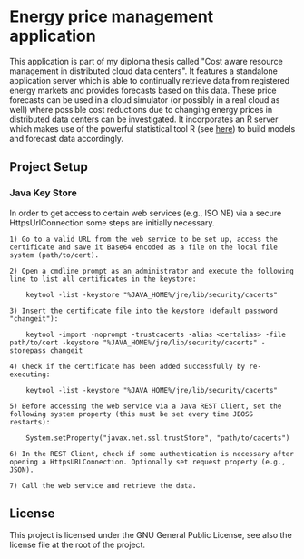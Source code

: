 
# Energy price management application


This application is part of my diploma thesis called "Cost aware resource management in distributed cloud data centers". 
It features a standalone application server which is able to continually retrieve data from registered energy markets and provides forecasts based on this data. 
These price forecasts can be used in a cloud simulator (or possibly in a real cloud as well) where possible cost reductions due to changing energy prices in distributed data centers can be investigated. 
It incorporates an R server which makes use of the powerful statistical tool R (see <a href="http://www.r-project.org/">here</a>) to build models and forecast data accordingly. 



## Project Setup


### Java Key Store

In order to get access to certain web services (e.g., ISO NE) via a secure HttpsUrlConnection some steps are initially necessary. 

	1) Go to a valid URL from the web service to be set up, access the certificate and save it Base64 encoded as a file on the local file system (path/to/cert). 

	2) Open a cmdline prompt as an administrator and execute the following line to list all certificates in the keystore:

		keytool -list -keystore "%JAVA_HOME%/jre/lib/security/cacerts"

	3) Insert the certificate file into the keystore (default password "changeit"): 

		keytool -import -noprompt -trustcacerts -alias <certalias> -file path/to/cert -keystore "%JAVA_HOME%/jre/lib/security/cacerts" -storepass changeit

	4) Check if the certificate has been added successfully by re-executing: 

		keytool -list -keystore "%JAVA_HOME%/jre/lib/security/cacerts"

	5) Before accessing the web service via a Java REST Client, set the following system property (this must be set every time JBOSS restarts): 

		System.setProperty("javax.net.ssl.trustStore", "path/to/cacerts")

	6) In the REST Client, check if some authentication is necessary after opening a HttpsURLConnection. Optionally set request property (e.g., JSON). 

	7) Call the web service and retrieve the data. 


		


## License

This project is licensed under the GNU General Public License, see also the license file at the root of the project. 
